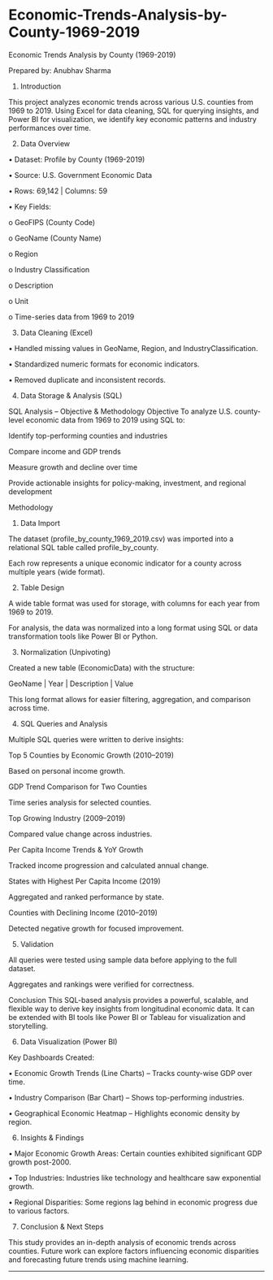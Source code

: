 # Economic-Trends-Analysis-by-County-1969-2019

Economic Trends Analysis by County (1969-2019)

Prepared by: Anubhav Sharma

1. Introduction

This project analyzes economic trends across various U.S. counties from 1969 to 2019. Using Excel for data cleaning, SQL for querying insights, and Power BI for visualization, we identify key economic patterns and industry performances over time.

2. Data Overview

•	Dataset: Profile by County (1969-2019)

•	Source: U.S. Government Economic Data

•	Rows: 69,142 | Columns: 59

•	Key Fields:

o	GeoFIPS (County Code) 

o GeoName (County Name)

o Region

o	Industry Classification

o Description 

o Unit

o	Time-series data from 1969 to 2019

3. Data Cleaning (Excel)

•	Handled missing values in GeoName, Region, and IndustryClassification.

•	Standardized numeric formats for economic indicators.

•	Removed duplicate and inconsistent records.

4. Data Storage & Analysis (SQL)

SQL Analysis – Objective & Methodology
 Objective
To analyze U.S. county-level economic data from 1969 to 2019 using SQL to:

Identify top-performing counties and industries

Compare income and GDP trends

Measure growth and decline over time

Provide actionable insights for policy-making, investment, and regional development

 Methodology

1. Data Import

The dataset (profile_by_county_1969_2019.csv) was imported into a relational SQL table called profile_by_county.

Each row represents a unique economic indicator for a county across multiple years (wide format).

2. Table Design

A wide table format was used for storage, with columns for each year from 1969 to 2019.

For analysis, the data was normalized into a long format using SQL or data transformation tools like Power BI or Python.

3. Normalization (Unpivoting)

Created a new table (EconomicData) with the structure:

GeoName | Year | Description | Value

This long format allows for easier filtering, aggregation, and comparison across time.

4. SQL Queries and Analysis

Multiple SQL queries were written to derive insights:

Top 5 Counties by Economic Growth (2010–2019)

Based on personal income growth.

GDP Trend Comparison for Two Counties

Time series analysis for selected counties.

Top Growing Industry (2009–2019)

Compared value change across industries.

Per Capita Income Trends & YoY Growth

Tracked income progression and calculated annual change.

States with Highest Per Capita Income (2019)

Aggregated and ranked performance by state.

Counties with Declining Income (2010–2019)

Detected negative growth for focused improvement.

5. Validation

All queries were tested using sample data before applying to the full dataset.

Aggregates and rankings were verified for correctness.

 Conclusion
This SQL-based analysis provides a powerful, scalable, and flexible way to derive key insights from longitudinal economic data. It can be extended with BI tools like Power BI or Tableau for visualization and storytelling.


6. Data Visualization (Power BI)

Key Dashboards Created:

•	Economic Growth Trends (Line Charts) – Tracks county-wise GDP over time.

•	Industry Comparison (Bar Chart) – Shows top-performing industries.

•	Geographical Economic Heatmap – Highlights economic density by region.

6. Insights & Findings

•	Major Economic Growth Areas: Certain counties exhibited significant GDP growth post-2000.

•	Top Industries: Industries like technology and healthcare saw exponential growth.

•	Regional Disparities: Some regions lag behind in economic progress due to various factors.

7. Conclusion & Next Steps

This study provides an in-depth analysis of economic trends across counties. Future work can explore factors influencing economic 
disparities and forecasting future trends using machine learning.
________________________________________

